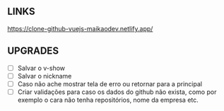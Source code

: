 ## LINKS

https://clone-github-vuejs-maikaodev.netlify.app/



## UPGRADES

- [ ] Salvar o v-show
- [ ] Salvar o nickname
- [ ] Caso não ache mostrar tela de erro ou retornar para a principal
- [ ] Criar validações para caso os dados do github não exista, como por exemplo o cara não tenha repositórios, nome da empresa etc.
